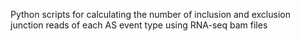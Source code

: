 Python scripts for calculating the number of inclusion and exclusion junction reads of each AS event type using RNA-seq bam files 

